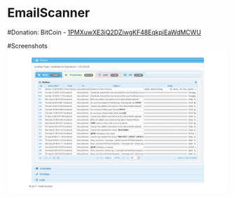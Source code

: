 # EmailScanner

#Donation:
BitCoin - [1PMXuwXE3iQ2DZiwgKF48EqkpiEaWdMCWU](bitcoin:1PMXuwXE3iQ2DZiwgKF48EqkpiEaWdMCWU)

#Screenshots
![ScreenShot 1](https://github.com/kh-nguyen/EmailScanner/blob/master/ScreenShoots/System%20Status.png)
